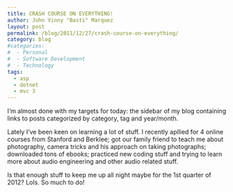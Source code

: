 ```yaml
---
title: CRASH COURSE ON EVERYTHING!
author: John Vinny "Basti" Marquez
layout: post
permalink: /blog/2011/12/27/crash-course-on-everything/
category: blog
#categories:
#  - Personal
#  - Software Development
#  - Technology
tags:
  - asp
  - dotnet
  - mvc 3
---
```

<span class="dropcap1">I</span>&#8216;m almost done with my targets for today: the sidebar of my blog containing links to posts categorized by category, tag and year/month.

Lately I&#8217;ve been keen on learning a lot of stuff. I recently apllied for 4 online courses from Stanford and Berklee; got our family friend to teach me about photography, camera tricks and his approach on taking photographs; downloaded tons of ebooks; practiced new coding stuff and trying to learn more about audio engineering and other audio related stuff.

Is that enough stuff to keep me up all night maybe for the 1st quarter of 2012? Lols. So much to do!